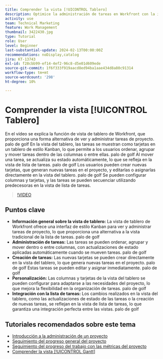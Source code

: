 ```yaml
---
title: Comprender la vista [!UICONTROL Tablero]
description: Optimice la administración de tareas en Workfront con la interfaz  [!DNL Kanban] de la vista del [!UICONTROL tablero], que ofrece ordenación, creación, personalización e integración perfecta con la vista de lista de tareas para una organización eficiente del proyecto.
activity: use
team: Technical Marketing
feature: Work Management
thumbnail: 3422430.jpg
type: Tutorial
role: User
level: Beginner
last-substantial-update: 2024-02-13T00:00:00Z
recommendations: noDisplay,catalog
jira: KT-13743
exl-id: f28cbb99-ef14-4ef2-96c8-d5e01d609ede
source-git-commit: 1f6f333f919aacd8ed94ba1aae434d8a80c91314
workflow-type: tm+mt
source-wordcount: '298'
ht-degree: 10%

---
```


# Comprender la vista [!UICONTROL Tablero]

En el vídeo se explica la función de vista de tablero de Workfront, que proporciona una forma alternativa de ver y administrar tareas de proyecto. palo de golf En la vista del tablero, las tareas se muestran como tarjetas en un tablero de estilo Kanban, lo que permite a los usuarios ordenar, agrupar y mover tareas dentro de las columnas o entre ellas. palo de golf Al mover una tarea, se actualiza su estado automáticamente, lo que se refleja en la vista de lista de tareas. palo de golf Los usuarios pueden crear nuevas tarjetas, que generan nuevas tareas en el proyecto, y editarlas o asignarlas directamente en la vista del tablero. palo de golf Se pueden configurar columnas y tarjetas, y las tareas se pueden secuenciar utilizando predecesoras en la vista de lista de tareas.

>[!VIDEO](https://video.tv.adobe.com/v/3423283/?quality=12&learn=on&enablevpops&captions=spa)

## Puntos clave

* **Información general sobre la vista de tablero:** La vista de tablero de Workfront ofrece una interfaz de estilo Kanban para ver y administrar tareas de proyecto, lo que proporciona una alternativa a la vista tradicional de la lista de tareas. palo de golf
* **Administración de tareas:** Las tareas se pueden ordenar, agrupar y mover dentro o entre columnas, con actualizaciones de estado aplicadas automáticamente cuando se mueven tareas. palo de golf
* **Creación de tareas:** Las nuevas tarjetas se pueden crear directamente en la vista del tablero, lo que genera nuevas tareas en el proyecto. palo de golf Estas tareas se pueden editar y asignar inmediatamente. palo de golf
* **Personalización:** Las columnas y tarjetas de la vista del tablero se pueden configurar para adaptarse a las necesidades del proyecto, lo que mejora la flexibilidad en la organización de tareas. palo de golf
* **Integración con la lista de tareas:** Los cambios realizados en la vista del tablero, como las actualizaciones de estado de las tareas o la creación de nuevas tareas, se reflejan en la vista de lista de tareas, lo que garantiza una integración perfecta entre las vistas. palo de golf


## Tutoriales recomendados sobre este tema

* [Introducción a la administración de un proyecto](/help/manage-work/projects/getting-started-manage-a-project.md)
* [Seguimiento del progreso general del proyecto](/help/manage-work/projects/track-overall-project-progress.md)
* [Seguimiento del progreso del trabajo con las métricas del proyecto](/help/manage-work/projects/track-work-progress-with-project-metrics.md)
* [Comprender la vista [!UICONTROL Gantt]](/help/manage-work/projects/understand-the-gantt-view.md)
